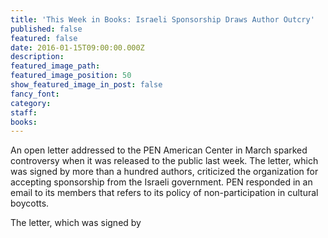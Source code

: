 ```yaml
---
title: 'This Week in Books: Israeli Sponsorship Draws Author Outcry'
published: false
featured: false
date: 2016-01-15T09:00:00.000Z
description:
featured_image_path:
featured_image_position: 50
show_featured_image_in_post: false
fancy_font:
category:
staff:
books:
---
```



An open letter addressed to the PEN American Center in March sparked controversy when it was released to the public last week. The letter, which was signed by more than a hundred authors, criticized the organization for accepting sponsorship from the Israeli government. PEN responded in an email to its members that refers to its policy of non-participation in cultural boycotts.

The letter, which was signed by